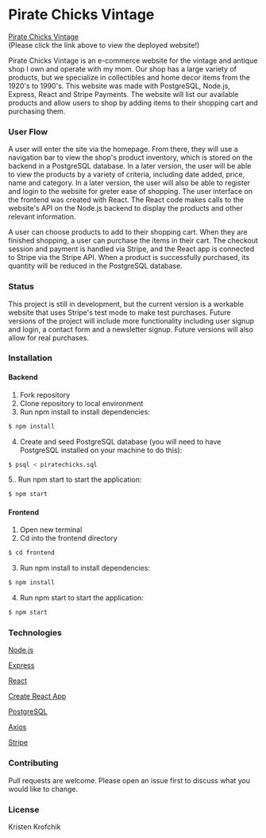 # Pirate Chicks Vintage

[Pirate Chicks Vintage](https://react-pirate-chicks.herokuapp.com/)<br />
(Please click the link above to view the deployed website!)

Pirate Chicks Vintage is an e-commerce website for the vintage and antique shop I own and operate with my mom. Our shop has a large variety of products, but we specialize in collectibles and home decor items from the 1920's to 1990's. This website was made with PostgreSQL, Node.js, Express, React and Stripe Payments. The website will list our available products and allow users to shop by adding items to their shopping cart and purchasing them. 

### User Flow

A user will enter the site via the homepage. From there, they will use a navigation bar to view the shop's product inventory, which is stored on the backend in a PostgreSQL database. In a later version, the user will be able to view the products by a variety of criteria, including date added, price, name and category. In a later version, the user will also be able to register and login to the website for greter ease of shopping. The user interface on the frontend was created with React. The React code makes calls to the website's API on the Node.js backend to display the products and other relevant information. 

A user can choose products to add to their shopping cart. When they are finished shopping, a user can purchase the items in their cart. The checkout session and payment is handled via Stripe, and the React app is connected to Stripe via the Stripe API. When a product is successfully purchased, its quantity will be reduced in the PostgreSQL database.

### Status
This project is still in development, but the current version is a workable website that uses Stripe's test mode to make test purchases. Future versions of the project will include more functionality including user signup and login, a contact form and a newsletter signup. Future versions will also allow for real purchases. 

### Installation

#### Backend

1. Fork repository
2. Clone repository to local environment
3. Run npm install to install dependencies:

```bash
$ npm install
```

4. Create and seed PostgreSQL database (you will need to have PostgreSQL installed on your machine to do this):

```bash
$ psql < piratechicks.sql
```

5.. Run npm start to start the application:

```bash
$ npm start
```
#### Frontend

1. Open new terminal
2. Cd into the frontend directory

```bash
$ cd frontend
```
3. Run npm install to install dependencies:

```bash
$ npm install
```
4. Run npm start to start the application:

```bash
$ npm start
```

### Technologies
[Node.js](https://nodejs.org/en/docs/)

[Express](https://expressjs.com/)

[React](https://reactjs.org/docs/getting-started.html)

[Create React App](https://create-react-app.dev/docs/getting-started/)

[PostgreSQL](https://www.postgresql.org/docs/)

[Axios](https://axios-http.com/docs/intro)

[Stripe](https://stripe.com/docs/api)


### Contributing
Pull requests are welcome. Please open an issue first to discuss what you would like to change.

### License
Kristen Krofchik
